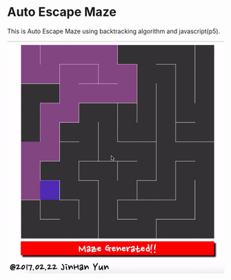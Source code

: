 Auto Escape Maze
=============
 This is Auto Escape Maze using backtracking algorithm and javascript(p5).

![screenshot](screenshot.gif)
